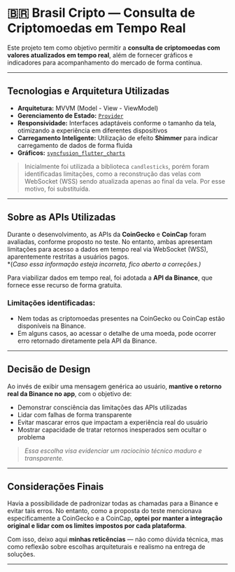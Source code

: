 # 🇧🇷 Brasil Cripto — Consulta de Criptomoedas em Tempo Real

Este projeto tem como objetivo permitir a **consulta de criptomoedas com valores atualizados em tempo real**, além de fornecer gráficos e indicadores para acompanhamento do mercado de forma contínua.

---

## Tecnologias e Arquitetura Utilizadas

- **Arquitetura:** MVVM (Model - View - ViewModel)
- **Gerenciamento de Estado:** [`Provider`](https://pub.dev/packages/provider)
- **Responsividade:** Interfaces adaptáveis conforme o tamanho da tela, otimizando a experiência em diferentes dispositivos
- **Carregamento Inteligente:** Utilização de efeito **Shimmer** para indicar carregamento de dados de forma fluida
- **Gráficos:** [`syncfusion_flutter_charts`](https://pub.dev/packages/syncfusion_flutter_charts)

> Inicialmente foi utilizada a biblioteca `candlesticks`, porém foram identificadas limitações, como a reconstrução das velas com WebSocket (WSS) sendo atualizada apenas ao final da vela. Por esse motivo, foi substituída.

---

## Sobre as APIs Utilizadas

Durante o desenvolvimento, as APIs da **CoinGecko** e **CoinCap** foram avaliadas, conforme proposto no teste. No entanto, ambas apresentam limitações para acesso a dados em tempo real via WebSocket (WSS), aparentemente restritas a usuários pagos.  
*(*Caso essa informação esteja incorreta, fico aberto a correções.)*

Para viabilizar dados em tempo real, foi adotada a **API da Binance**, que fornece esse recurso de forma gratuita.

### Limitações identificadas:

- Nem todas as criptomoedas presentes na CoinGecko ou CoinCap estão disponíveis na Binance.
- Em alguns casos, ao acessar o detalhe de uma moeda, pode ocorrer erro retornado diretamente pela API da Binance.

---

## Decisão de Design

Ao invés de exibir uma mensagem genérica ao usuário, **mantive o retorno real da Binance no app**, com o objetivo de:

- Demonstrar consciência das limitações das APIs utilizadas
- Lidar com falhas de forma transparente
- Evitar mascarar erros que impactam a experiência real do usuário
- Mostrar capacidade de tratar retornos inesperados sem ocultar o problema

> _Essa escolha visa evidenciar um raciocínio técnico maduro e transparente._

---

## Considerações Finais

Havia a possibilidade de padronizar todas as chamadas para a Binance e evitar tais erros. No entanto, como a proposta do teste mencionava especificamente a CoinGecko e a CoinCap, **optei por manter a integração original e lidar com os limites impostos por cada plataforma**.

Com isso, deixo aqui **minhas reticências** — não como dúvida técnica, mas como reflexão sobre escolhas arquiteturais e realismo na entrega de soluções.

---

